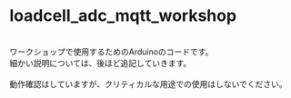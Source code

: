 # loadcell_adc_mqtt_workshop
<br>
ワークショップで使用するためのArduinoのコードです。<br>
細かい説明については、後ほど追記していきます。<br>
<br>
動作確認はしていますが、クリティカルな用途での使用はしないでください。<br>
<br>
